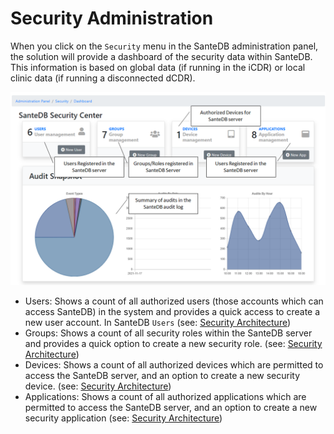 # Security Administration

When you click on the `Security` menu in the SanteDB administration panel, the solution will provide a dashboard of the security data within SanteDB. This information is based on global data (if running in the iCDR) or local clinic data (if running a disconnected dCDR).

![](<../../../../.gitbook/assets/image (426).png>)

* Users: Shows a count of all authorized users (those accounts which can access SanteDB) in the system and provides a quick access to create a new user account. In SanteDB `Users` (see: [Security Architecture](../../../../santedb/architecture/security-architecture.md#authentication-architecture))
* Groups: Shows a count of all security roles within the SanteDB server and provides a quick option to create a new security role. (see: [Security Architecture](../../../../santedb/architecture/security-architecture.md#authentication-architecture))
* Devices: Shows a count of all authorized devices which are permitted to access the SanteDB server, and an option to create a new security device. (see: [Security Architecture](../../../../santedb/architecture/security-architecture.md#authentication-architecture))
* Applications: Shows a count of all authorized applications which are permitted to access the SanteDB server, and an option to create a new security application (see: [Security Architecture](../../../../santedb/architecture/security-architecture.md#authentication-architecture))

